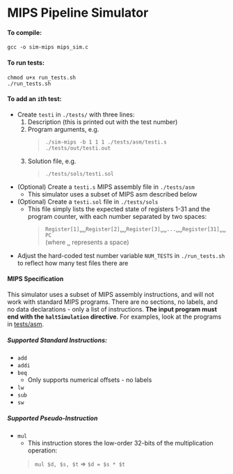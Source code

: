 # MIPS Pipeline Simulator

#### To compile:
```
gcc -o sim-mips mips_sim.c 
```

#### To run tests:
```
chmod u+x run_tests.sh
./run_tests.sh
```

#### To add an `i`th test:
* Create `testi` in `./tests/` with three lines:
    1. Description (this is printed out with the test number)
    2. Program arguments, e.g.
        >`./sim-mips -b 1 1 1 ./tests/asm/testi.s ./tests/out/testi.out`
    3. Solution file, e.g.
        >`./tests/sols/testi.sol`
* (Optional) Create a `testi.s` MIPS assembly file in `./tests/asm`
    * This simulator uses a subset of MIPS asm described below
* (Optional) Create a `testi.sol` file in `./tests/sols`
    * This file simply lists the expected state of registers 1-31 and the 
    program counter, with each number separated by two spaces:
        >`Register[1]␣␣Register[2]␣␣Register[3]␣␣...␣␣Register[31]␣␣PC`  
        (where `␣` represents a space)
* Adjust the hard-coded test number variable `NUM_TESTS` in `./run_tests.sh` to 
reflect how many test files there are

#### MIPS Specification
This simulator uses a subset of MIPS assembly instructions, and will not
work with standard MIPS programs. There are no sections, no labels, and no
data declarations - only a list of instructions. **The input program 
must end with the `haltSimulation` directive**. For examples, look at the 
programs in [tests/asm](tests/asm/).

##### Supported Standard Instructions:
* `add`
* `addi`
* `beq`
    * Only supports numerical offsets - no labels
* `lw`
* `sub`
* `sw`
##### Supported Pseudo-Instruction
* `mul`
    * This instruction stores the low-order 32-bits of the multiplication operation:
    >`mul $d, $s, $t` => `$d = $s * $t`